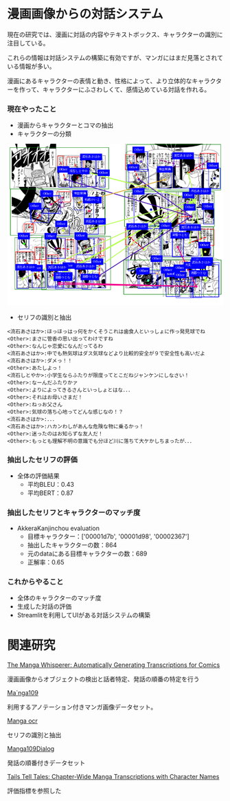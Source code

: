 # 漫画画像からの対話システム
<p>現在の研究では、漫画に対話の内容やテキストボックス、キャラクターの識別に注目している。</p>
<p>これらの情報は対話システムの構築に有効ですが、マンガにはまだ見落とされている情報が多い。</p>
<p>漫画にあるキャラクターの表情と動き、性格によって、より立体的なキャラクターを作って、キャラクターにふさわしくて、感情込めている対話を作れる。</p>

### 現在やったこと
-  漫画からキャラクターとコマの抽出
-  キャラクターの分類
<img src="/result/page.png">


-  セリフの識別と抽出
```
<流石あさはか>:ほっほっはっ何をかくそうこれは歯食人といっしょに作っ発見球でね
<Other>:まさに管香の思い出ってわけですね
<Other>:なんじゃ恋愛になんだってるわ
<流石あさはか>:中でも熱気球はダス気球などより比較的安全が９で安全性も高いだよ
<流石あさはか>:ダメっ！！
<Other>:あたしよっ！
<流石しとやか>:小学生ならふたりが限度ってとこだねジャンケンにしなさい！
<Other>:なーんだふたりかァ
<Other>:よりによってきるさんといっしょとはな．．．
<Other>:それはお母いさまだ！
<Other>:ねっお父さん
<Other>:気球の落ち心地ってどんな感じなの！？
<流石あさはか>:．．．
<流石あさはか>:ハカンわしがあんな危険な物に乗るかっ！
<Other>:迷ったのはお知らずな友人だ！
<Other>:もっとも理解不明の意識でも分ほど川に落ちて大ケかしちまったが．．．
```

### 抽出したセリフの評価
- 全体の評価結果
  - 平均BLEU：0.43
  - 平均BERT：0.87
  
### 抽出したセリフとキャラクターのマッチ度
- AkkeraKanjinchou evaluation
  - 目標キャラクター：['00001d7b', '00001d98', '00002367']
  - 抽出したキャラクターの数：864
  - 元のdataにある目標キャラクターの数：689
  - 正解率：0.65
 
### これからやること
- 全体のキャラクターのマッチ度
- 生成した対話の評価
- Streamlitを利用してUIがある対話システムの構築


# 関連研究
<a href="https://colab.research.google.com/github/roboflow-ai/notebooks/blob/main/notebooks/train-yolov10-object-detection-on-custom-dataset.ipynb#scrollTo=SaKTSzSWnG7s">The Manga Whisperer: Automatically Generating Transcriptions for Comics </a>
<p>漫画画像からオブジェクトの検出と話者特定、発話の順番の特定を行う</p>


<a href="https://arxiv.org/abs/2401.10224">Ma`nga109</a>
<p>利用するアノテーション付きマンガ画像データセット。</p>

<a href="https://github.com/kha-white/manga-ocr">Manga ocr</a>
<p>セリフの識別と抽出</p>

<a href="https://github.com/manga109/public-annotations">Manga109Dialog</a>
<p>発話の順番付きデータセット</p>

<a href="https://arxiv.org/abs/2408.00298">Tails Tell Tales: Chapter-Wide Manga Transcriptions with Character Names</a>
<p>評価指標を参照した</p>
